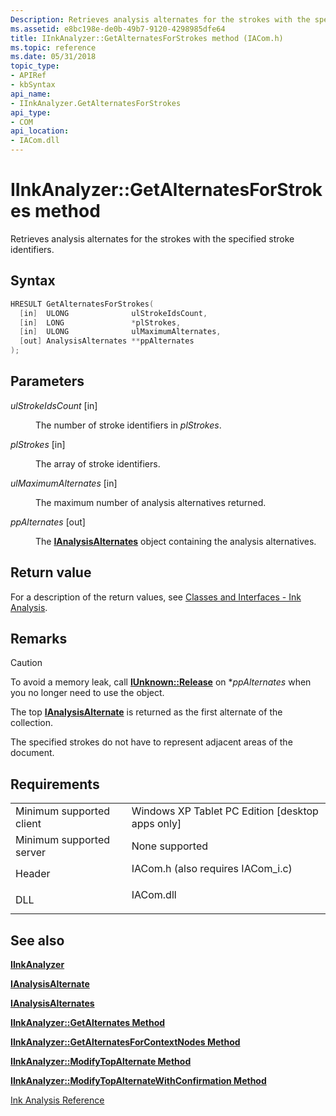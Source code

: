 ```yaml
---
Description: Retrieves analysis alternates for the strokes with the specified stroke identifiers.
ms.assetid: e8bc198e-de0b-49b7-9120-4298985dfe64
title: IInkAnalyzer::GetAlternatesForStrokes method (IACom.h)
ms.topic: reference
ms.date: 05/31/2018
topic_type: 
- APIRef
- kbSyntax
api_name: 
- IInkAnalyzer.GetAlternatesForStrokes
api_type: 
- COM
api_location: 
- IACom.dll
---
```


# IInkAnalyzer::GetAlternatesForStrokes method

Retrieves analysis alternates for the strokes with the specified stroke identifiers.

## Syntax


```C++
HRESULT GetAlternatesForStrokes(
  [in]  ULONG              ulStrokeIdsCount,
  [in]  LONG               *plStrokes,
  [in]  ULONG              ulMaximumAlternates,
  [out] AnalysisAlternates **ppAlternates
);
```



## Parameters

<dl> <dt>

*ulStrokeIdsCount* \[in\]
</dt> <dd>

The number of stroke identifiers in *plStrokes*.

</dd> <dt>

*plStrokes* \[in\]
</dt> <dd>

The array of stroke identifiers.

</dd> <dt>

*ulMaximumAlternates* \[in\]
</dt> <dd>

The maximum number of analysis alternatives returned.

</dd> <dt>

*ppAlternates* \[out\]
</dt> <dd>

The [**IAnalysisAlternates**](ianalysisalternates.md) object containing the analysis alternatives.

</dd> </dl>

## Return value

For a description of the return values, see [Classes and Interfaces - Ink Analysis](classes-and-interfaces---ink-analysis.md).

## Remarks

> [!Caution]  
> To avoid a memory leak, call [**IUnknown::Release**](/windows/desktop/api/unknwn/nf-unknwn-iunknown-release) on \**ppAlternates* when you no longer need to use the object.

 

The top [**IAnalysisAlternate**](ianalysisalternate.md) is returned as the first alternate of the collection.

The specified strokes do not have to represent adjacent areas of the document.

## Requirements



|                                     |                                                                                                               |
|-------------------------------------|---------------------------------------------------------------------------------------------------------------|
| Minimum supported client<br/> | Windows XP Tablet PC Edition \[desktop apps only\]<br/>                                                 |
| Minimum supported server<br/> | None supported<br/>                                                                                     |
| Header<br/>                   | <dl> <dt>IACom.h (also requires IACom\_i.c)</dt> </dl> |
| DLL<br/>                      | <dl> <dt>IACom.dll</dt> </dl>                          |



## See also

<dl> <dt>

[**IInkAnalyzer**](iinkanalyzer.md)
</dt> <dt>

[**IAnalysisAlternate**](ianalysisalternate.md)
</dt> <dt>

[**IAnalysisAlternates**](ianalysisalternates.md)
</dt> <dt>

[**IInkAnalyzer::GetAlternates Method**](iinkanalyzer-getalternates.md)
</dt> <dt>

[**IInkAnalyzer::GetAlternatesForContextNodes Method**](iinkanalyzer-getalternatesforcontextnodes.md)
</dt> <dt>

[**IInkAnalyzer::ModifyTopAlternate Method**](iinkanalyzer-modifytopalternate.md)
</dt> <dt>

[**IInkAnalyzer::ModifyTopAlternateWithConfirmation Method**](iinkanalyzer-modifytopalternatewithconfirmation.md)
</dt> <dt>

[Ink Analysis Reference](ink-analysis-reference.md)
</dt> </dl>

 


